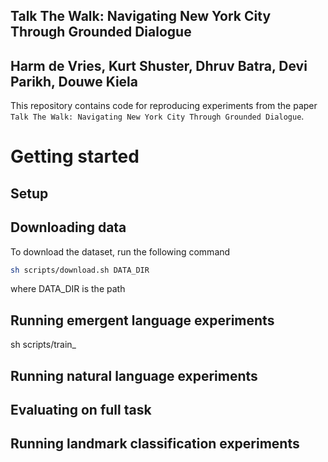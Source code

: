 ## Talk The Walk: Navigating New York City Through Grounded Dialogue
## Harm de Vries, Kurt Shuster, Dhruv Batra, Devi Parikh, Douwe Kiela

This repository contains code for reproducing experiments
from the paper ```Talk The Walk: Navigating New York City Through Grounded Dialogue```.

# Getting started

## Setup


## Downloading data
To download the dataset, run the following command
```bash
sh scripts/download.sh DATA_DIR
```
where DATA_DIR is the path

## Running emergent language experiments
sh scripts/train_

## Running natural language experiments


## Evaluating on full task

## Running landmark classification experiments


